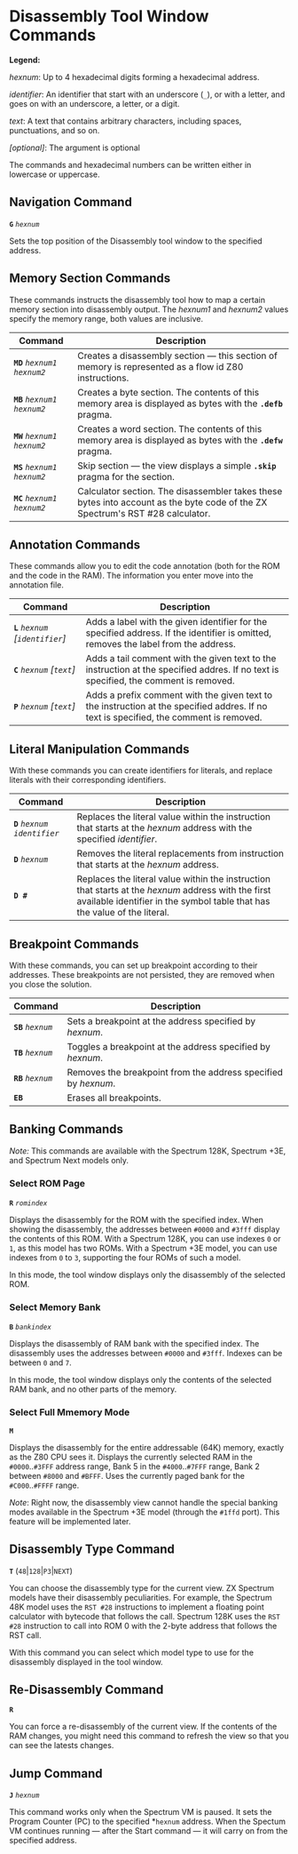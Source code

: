 # Disassembly Tool Window Commands

__Legend:__

*hexnum*: Up to 4 hexadecimal digits forming a hexadecimal address.

*identifier*: An identifier that start with an underscore (`_`), or with a letter, 
and goes on with an underscore, a letter, or a digit. 

*text*: A text that contains arbitrary characters, including spaces, punctuations, and so on.

*[optional]*: The argument is optional

The commands and hexadecimal numbers can be written either in lowercase or uppercase.

## Navigation Command

__`G`__ *`hexnum`*

Sets the top position of the Disassembly tool window to the specified address.

## Memory Section Commands

These commands instructs the disassembly tool how to map a certain memory section into disassembly
output. The *hexnum1* and *hexnum2* values specify the memory range, both values are inclusive.

Command | Description
--------|------------
__`MD`__ *`hexnum1`* *`hexnum2`* | Creates a disassembly section &mdash; this section of memory is represented as a flow id Z80 instructions.
__`MB`__ *`hexnum1`* *`hexnum2`* | Creates a byte section. The contents of this memory area is displayed as bytes with the __`.defb`__ pragma.
__`MW`__ *`hexnum1`* *`hexnum2`* | Creates a word section. The contents of this memory area is displayed as bytes with the __`.defw`__ pragma.
__`MS`__ *`hexnum1`* *`hexnum2`* | Skip section &mdash; the view displays a simple __`.skip`__ pragma for the section.
__`MC`__ *`hexnum1`* *`hexnum2`* | Calculator section. The disassembler takes these bytes into account as the byte code of the ZX Spectrum's RST #28 calculator.

## Annotation Commands

These commands allow you to edit the code annotation (both for the ROM and the code in the RAM).
The information you enter move into the annotation file.

Command | Description
--------|------------
__`L`__ *`hexnum`* *[`identifier`]* | Adds a label with the given identifier for the specified address. If the identifier is omitted, removes the label from the address.
__`C`__ *`hexnum`* *[`text`]* | Adds a tail comment with the given text to the instruction at the specified addres. If no text is specified, the comment is removed.
__`P`__ *`hexnum`* *[`text`]* | Adds a prefix comment with the given text to the instruction at the specified addres. If no text is specified, the comment is removed.

## Literal Manipulation Commands

With these commands you can create identifiers for literals, and replace literals with their
corresponding identifiers.

Command | Description
--------|------------
__`D`__ *`hexnum`* *`identifier`* | Replaces the literal value within the instruction that starts at the *hexnum* address with the specified *identifier*.
__`D`__ *`hexnum`*  | Removes the literal replacements from instruction that starts at the *hexnum* address.
__`D #`__  | Replaces the literal value within the instruction that starts at the *hexnum* address with the first available identifier in the symbol table that has the value of the literal.

## Breakpoint Commands

With these commands, you can set up breakpoint according to their addresses. These breakpoints are not persisted,
they are removed when you close the solution.

Command | Description
--------|------------
__`SB`__ *`hexnum`* | Sets a breakpoint at the address specified by *hexnum*.
__`TB`__ *`hexnum`* | Toggles a breakpoint at the address specified by *hexnum*.
__`RB`__ *`hexnum`* | Removes the breakpoint from the address specified by *hexnum*.
__`EB`__ | Erases all breakpoints.

## Banking Commands

_Note:_ This commands are available with the Spectrum 128K, Spectrum +3E, and Spectrum Next models only.

### Select ROM Page

__`R`__ *`romindex`*

Displays the disassembly for the ROM with the specified index. When showing the disassembly, the addresses between `#0000` 
and `#3fff` display the contents of this ROM. With a Spectrum 128K, you can use indexes `0` or `1`, as this model has two ROMs.
With a Spectrum +3E model, you can use indexes from `0` to `3`, supporting the four ROMs of such a model.

In this mode, the tool window displays only the disassembly of the selected ROM.

### Select Memory Bank

__`B`__ *`bankindex`*

Displays the disassembly of RAM bank with the specified index. The disassembly uses the addresses between `#0000` 
and `#3fff`. Indexes can be between `0` and `7`.

In this mode, the tool window displays only the contents of the selected RAM bank, and no other parts of the memory.

### Select Full Mmemory Mode

__`M`__

Displays the disassembly for the entire addressable (64K) memory, exactly as the Z80 CPU sees it. Displays the currently selected RAM
in the `#0000`..`#3FFF` address range, Bank 5 in the `#4000`..`#7FFF` range, Bank 2 between `#8000` and `#BFFF`.
Uses the currently paged bank for the `#C000`..`#FFFF` range.

_Note_: Right now, the disassembly view cannot handle the special banking modes available in the Spectrum +3E model (through the `#1ffd` port).
This feature will be implemented later.

## Disassembly Type Command

__`T`__ (`48`|`128`|`P3`|`NEXT`)

You can choose the disassembly type for the current view. ZX Spectrum models have their disassembly peculiarities. For example, 
the Spectrum 48K model uses the `RST #28` instructions to implement a floating point calculator with bytecode that follows the 
call. Spectrum 128K uses the `RST #28` instruction to call into ROM 0 with the 2-byte address that follows the RST call.

With this command you can select which model type to use for the disassembly displayed in the tool window.

## Re-Disassembly Command

__`R`__

You can force a re-disassembly of the current view. If the contents of the RAM changes, you might need this command to 
refresh the view so that you can see the latests changes.

## Jump Command

__`J`__ *`hexnum`*

This command works only when the Spectrum VM is paused. It sets the Program Counter (PC) to the
specified *`hexnum` address. When the Spectum VM continues running &mdash; after the Start command &mdash;
it will carry on from the specified address.